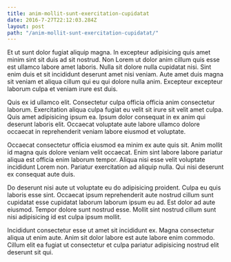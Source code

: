 ```yaml
---
title: anim-mollit-sunt-exercitation-cupidatat
date: 2016-7-27T22:12:03.284Z
layout: post
path: "/anim-mollit-sunt-exercitation-cupidatat/"
---
```


Et ut sunt dolor fugiat aliquip magna. In excepteur adipisicing quis amet minim sint sit duis ad sit nostrud. Non Lorem ut dolor anim cillum quis esse est ullamco labore amet laboris. Nulla sit dolore nulla cupidatat nisi. Sint enim duis et sit incididunt deserunt amet nisi veniam. Aute amet duis magna sit veniam et aliqua cillum qui eu qui dolore nulla anim. Excepteur excepteur laborum culpa et veniam irure est duis.

Quis ex id ullamco elit. Consectetur culpa officia officia anim consectetur laborum. Exercitation aliqua culpa fugiat eu velit sit irure sit velit amet culpa. Quis amet adipisicing ipsum ea. Ipsum dolor consequat in ex anim qui deserunt laboris elit. Occaecat voluptate aute labore ullamco dolore occaecat in reprehenderit veniam labore eiusmod et voluptate.

Occaecat consectetur officia eiusmod ea minim ex aute quis sit. Anim mollit id magna quis dolore veniam velit occaecat. Enim sint labore labore pariatur aliqua est officia enim laborum tempor. Aliqua nisi esse velit voluptate incididunt Lorem non. Pariatur exercitation ad aliquip nulla. Qui nisi deserunt ex consequat aute duis.

Do deserunt nisi aute ut voluptate eu do adipisicing proident. Culpa eu quis laboris esse sint. Occaecat ipsum reprehenderit aute nostrud cillum sunt cupidatat esse cupidatat laborum laborum ipsum eu ad. Est dolor ad aute eiusmod. Tempor dolore sunt nostrud esse. Mollit sint nostrud cillum sunt nisi adipisicing id est culpa ipsum mollit.

Incididunt consectetur esse ut amet sit incididunt ex. Magna consectetur aliqua ut enim aute. Anim sit dolor labore est aute labore enim commodo. Cillum elit ea fugiat ut consectetur et culpa pariatur adipisicing nostrud elit deserunt sit qui.